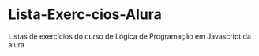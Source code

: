 # Lista-Exerc-cios-Alura
Listas de exercícios do curso de Lógica de Programação em Javascript da alura
